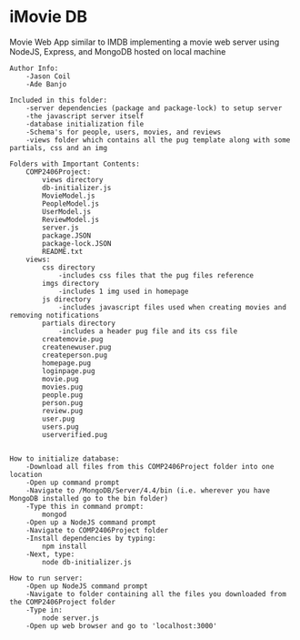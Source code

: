 # iMovie DB
Movie Web App similar to IMDB implementing a movie web server using NodeJS, Express, and MongoDB hosted on local machine



	Author Info:
		-Jason Coil
		-Ade Banjo
	
	Included in this folder:
		-server dependencies (package and package-lock) to setup server
		-the javascript server itself
		-database initialization file
		-Schema's for people, users, movies, and reviews
		-views folder which contains all the pug template along with some partials, css and an img
	
	Folders with Important Contents:
		COMP2406Project:
			views directory
			db-initializer.js
			MovieModel.js
			PeopleModel.js
			UserModel.js
			ReviewModel.js
			server.js
			package.JSON
			package-lock.JSON
			README.txt
		views:
			css directory
				-includes css files that the pug files reference
			imgs directory
				-includes 1 img used in homepage
			js directory 
				-includes javascript files used when creating movies and removing notifications
			partials directory
				-includes a header pug file and its css file
			createmovie.pug
			createnewuser.pug
			createperson.pug
			homepage.pug
			loginpage.pug
			movie.pug
			movies.pug
			people.pug
			person.pug
			review.pug
			user.pug
			users.pug
			userverified.pug


	How to initialize database:
		-Download all files from this COMP2406Project folder into one location
		-Open up command prompt
		-Navigate to /MongoDB/Server/4.4/bin (i.e. wherever you have MongoDB installed go to the bin folder)
		-Type this in command prompt:
			mongod
		-Open up a NodeJS command prompt
		-Navigate to COMP2406Project folder 
		-Install dependencies by typing: 
			npm install
		-Next, type:
			node db-initializer.js

	How to run server:
		-Open up NodeJS command prompt
		-Navigate to folder containing all the files you downloaded from the COMP2406Project folder
		-Type in:
			node server.js
		-Open up web browser and go to 'localhost:3000'






	
